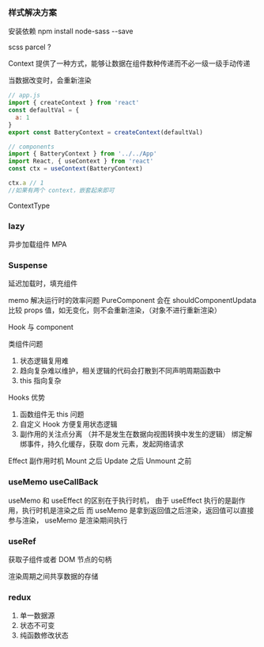 ### 样式解决方案

安装依赖
npm install node-sass --save

scss parcel ?

Context
提供了一种方式，能够让数据在组件数种传递而不必一级一级手动传递

当数据改变时，会重新渲染

```js
// app.js
import { createContext } from 'react'
const defaultVal = {
  a: 1
}
export const BatteryContext = createContext(defaultVal)

// components
import { BatteryContext } from '../../App'
import React, { useContext } from 'react'
const ctx = useContext(BatteryContext)

ctx.a // 1
//如果有两个 context，嵌套起来即可
```

ContextType

### lazy

异步加载组件
MPA

### Suspense

延迟加载时，填充组件

<!-- 延迟加载 -->

memo 解决运行时的效率问题
PureComponent 会在 shouldComponentUpdata 比较 props 值，如无变化，则不会重新渲染，（对象不进行重新渲染）

Hook 与 component

类组件问题

1. 状态逻辑复用难
2. 趋向复杂难以维护，相关逻辑的代码会打散到不同声明周期函数中
3. this 指向复杂

Hooks 优势

1. 函数组件无 this 问题
2. 自定义 Hook 方便复用状态逻辑
3. 副作用的关注点分离 （并不是发生在数据向视图转换中发生的逻辑）
   绑定解绑事件，持久化缓存，获取 dom 元素，发起网络请求

Effect
副作用时机
Mount 之后
Update 之后
Unmount 之前

### useMemo useCallBack

useMemo 和 useEffect 的区别在于执行时机，
由于 useEffect 执行的是副作用，执行时机是渲染之后
而 useMemo 是拿到返回值之后渲染，返回值可以直接参与渲染， useMemo 是渲染期间执行

### useRef

获取子组件或者 DOM 节点的句柄

渲染周期之间共享数据的存储

### redux

1. 单一数据源
2. 状态不可变
3. 纯函数修改状态
